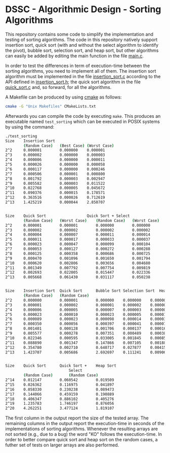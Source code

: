# DSSC - Algorithmic Design - Sorting Algorithms
This repository contains some code to simplify the implementation and testing of sorting algorithms. The code in this repository natively support insertion sort, quick sort (with and without the select algorithm to identify the pivot), bubble sort, selection sort, and heap sort, but other algorithms can easily be added by editing the main function in the file [main.c](src/main.c).

In order to test the differences in term of execution-time between the sorting algorithms, you need to implement all of them. The insertion sort algorithm must be implemented in the file [insertion_sort.c](src/insertion_sort.c) according to the API defined in [insertion_sort.h](src/insertion_sort.h); the quick sort algorithm in the file [quick_sort.c](src/quick_sort.c) and, so forward, for all the algorithms.


A Makefile can be produced by using [cmake](https://cmake.org/) as follows:
```bash
cmake -G "Unix Makefiles" CMakeLists.txt
```

Afterwards you can compile the code by executing `make`. This produces an executable named `test_sorting` which can be executed in POSIX systems by using the command:
```bash
./test_sorting
Size	Insertion Sort	          	        
    	(Random Case)	(Best Case)	(Worst Case)
2^2		0.000001		0.000000	0.000001
2^3		0.000002		0.000000	0.000003
2^4		0.000006		0.000000	0.000011
2^5		0.000026		0.000000	0.000058
2^6		0.000117		0.000000	0.000246
2^7		0.000506		0.000001	0.000800
2^8		0.001792		0.000003	0.002947
2^9		0.005582		0.000003	0.011522
2^10	0.022768		0.000005	0.045672
2^11	0.090376		0.000015	0.178571
2^12	0.363516		0.000026	0.712619
2^13	1.425219		0.000044	2.850707


Size	Quick Sort	           		Quick Sort + Select
    	(Random Case)	(Worst Case)	(Random Case)	(Worst Case)
2^2		0.000001		0.000001		0.000000		0.000000
2^3		0.000002		0.000002		0.000002		0.000002
2^4		0.000004		0.000007		0.000011		0.000014
2^5		0.000011		0.000017		0.000033		0.000037
2^6		0.000023		0.000047		0.000099		0.000104
2^7		0.000053		0.000127		0.000272		0.000288
2^8		0.000125		0.000358		0.000686		0.000725
2^9		0.000470		0.001096		0.001650		0.001794
2^10	0.000620		0.002806		0.003656		0.004680
2^11	0.001349		0.007792		0.007754		0.009819
2^12	0.002693		0.022005		0.015447		0.022336
2^13	0.005668		0.061430		0.031117		0.050238


Size	Insertion Sort	Quick Sort		Bubble Sort	Selection Sort	Heap Sort
    	(Random Case)	(Random Case)			
2^2		0.000000		0.000001		0.000000	0.000000	0.000001
2^3		0.000001		0.000002		0.000001	0.000002	0.000003
2^4		0.000006		0.000005		0.000007	0.000003	0.000008
2^5		0.000023		0.000010		0.000023	0.000005	0.000015
2^6		0.000089		0.000023		0.000098	0.000014	0.000032
2^7		0.000350		0.000056		0.000397	0.000041	0.000074
2^8		0.001401		0.000128		0.001706	0.000137	0.000169
2^9		0.005577		0.000278		0.007351	0.000489	0.000382
2^10	0.022346		0.000595		0.033005	0.001845	0.000858
2^11	0.088890		0.001347		0.147866	0.007105	0.001889
2^12	0.354780		0.002710		0.640717	0.027877	0.004154
2^13	1.423707		0.005686		2.692697	0.111241	0.009063


Size	Quick Sort		Quick Sort +	Heap Sort
    	          	  		Select
    	(Random Case)		(Random Case)	
2^14	0.012147		0.060542		0.019509
2^15	0.026362		0.116975		0.041897
2^16	0.058330		0.230238		0.089473
2^17	0.144066		0.459159		0.190889
2^18	0.406347		0.886102		0.405276
2^19	1.235783		1.746197		0.876056
2^20	4.262251		3.477124		1.819107
```

The first column in the output report the size of the tested array. The remaining columns in the output report the execution-time in seconds of the implementations of sorting algorithms. Whenever the resulting arrays are not sorted (e.g., due to a bug) the word "KO" follows the execution-time.
In order to better compare quick sort and heap sort on the random cases, a futher set of tests on larger arrays are also performed.
